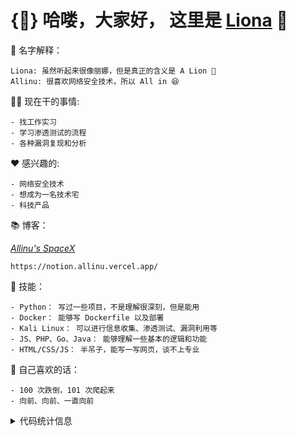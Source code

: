 # {🌼} 哈喽，大家好， 这里是 [Liona](https://notion.allinu.vercel.app) 👋

💬 名字解释：

    Liona: 虽然听起来很像丽娜，但是真正的含义是 A Lion 🦁️
    Allinu: 很喜欢网络安全技术，所以 All in 😆

👨‍💻 现在干的事情:

    - 找工作实习
    - 学习渗透测试的流程
    - 各种漏洞复现和分析

❤️ 感兴趣的:

    - 网络安全技术
    - 想成为一名技术宅
    - 科技产品

📚 博客：

[_Allinu's SpaceX_](https://notion.allinu.vercel.app/)

    https://notion.allinu.vercel.app/

🌻 技能：

    - Python： 写过一些项目，不是理解很深刻，但是能用
    - Docker： 能够写 Dockerfile 以及部署
    - Kali Linux： 可以进行信息收集、渗透测试、漏洞利用等
    - JS、PHP、Go、Java： 能够理解一些基本的逻辑和功能
    - HTML/CSS/JS： 半吊子，能写一写网页，谈不上专业

🍑 自己喜欢的话：

    - 100 次跌倒，101 次爬起来
    - 向前、向前、一直向前

<details>
<summary>代码统计信息</summary>


<img align="left" alt="allinu's Github Stats" src="https://github-readme-stats.vercel.app/api?username=allinu&show_icons=true&hide_border=true" />

<br/>

<img align="left" alt="allinu's Github Stats" src="https://github-readme-stats.vercel.app/api/top-langs/?username=allinu&hide_border=true&layout=compact" />

</details>
